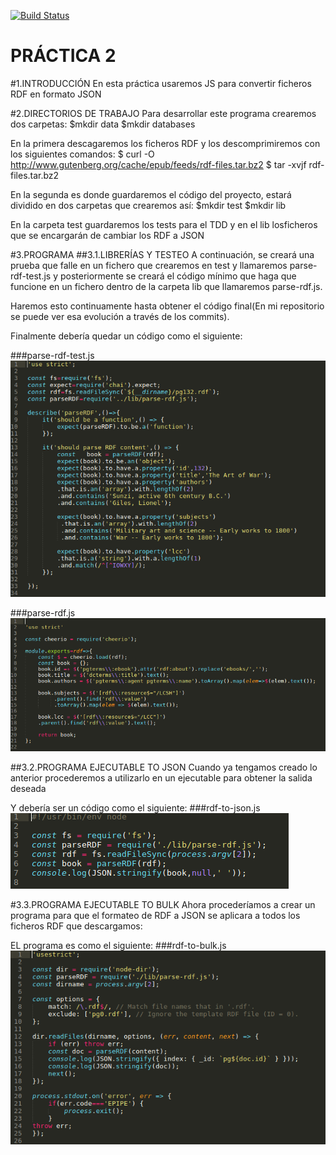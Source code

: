 [![Build Status](https://travis-ci.org/ULL-ESIT-PL-1819/p2-t1-testing-antoniochl98.svg?branch=master)](https://travis-ci.org/ULL-ESIT-PL-1819/p2-t1-testing-antoniochl98)

PRÁCTICA 2
===


#1.INTRODUCCIÓN
En esta práctica usaremos JS para convertir ficheros RDF en formato JSON

#2.DIRECTORIOS DE TRABAJO
Para desarrollar este programa crearemos dos carpetas:
	$mkdir data
	$mkdir databases

En la primera descagaremos los ficheros RDF y los descomprimiremos con los siguientes comandos:
	$ curl -O http://www.gutenberg.org/cache/epub/feeds/rdf-files.tar.bz2
	$ tar -xvjf rdf-files.tar.bz2

En la segunda es donde guardaremos el código del proyecto, estará dividido en dos carpetas que crearemos así:
	$mkdir test
	$mkdir lib

En la carpeta test guardaremos los tests para el TDD y en el lib losficheros que se encargarán de cambiar los RDF a JSON

#3.PROGRAMA
##3.1.LIBRERÍAS Y TESTEO
A continuación, se creará una prueba que falle en un fichero que crearemos en test y llamaremos parse-rdf-test.js y posteriormente se creará el código mínimo que haga que funcione en un fichero dentro de la carpeta lib que llamaremos parse-rdf.js.

Haremos esto continuamente hasta obtener el código final(En mi repositorio se puede ver esa evolución a través de los commits).

Finalmente debería quedar un código como el siguiente:

###parse-rdf-test.js
![ini](./images/parse-rdf-test.png)

###parse-rdf.js
![ini](./images/parse-rdf.png)

##3.2.PROGRAMA EJECUTABLE TO JSON
Cuando ya tengamos creado lo anterior procederemos a utilizarlo en un ejecutable para obtener la salida deseada

Y debería ser un código como el siguiente:
###rdf-to-json.js
![ini](./images/rdf-to-json.png)

#3.3.PROGRAMA EJECUTABLE TO BULK
Ahora procederíamos a crear un programa para que el formateo de RDF a JSON se aplicara a todos los ficheros RDF que descargamos:

EL programa es como el siguiente:
###rdf-to-bulk.js
![ini](./images/rdf-to-bulk.png)
